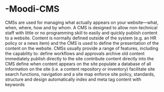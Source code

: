 # -Moodi-CMS

CMSs are used for managing what actually appears on your website—what, when, where, how and by whom. A CMS is designed to allow non-technical staff with little or no programming skill to easily and quickly publish content to a website. Content is normally defined outside of the system (e.g. an HR policy or a news item) and the CMS is used to define the presentation of the content on the website. CMSs usually provide a range of features, including the capability to:
define workflows and approvals
archive old content
immediately publish directly to the site
contribute content directly into the CMS
define when content appears on the site
populate a database of all information on the site (i.e. a content repository or inventory)
facilitate site search functions, navigation and a site map
enforce site policy, standards, structure and design
automatically index and meta tag content with keywords
